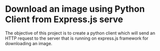 # Download an image using Python Client from Express.js serve
The objective of this project is to create a python client which will send an HTTP request to the server that is running on express.js framework for downloading an image.
